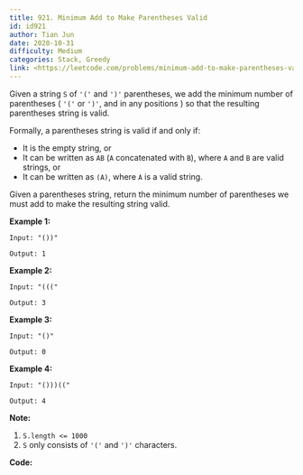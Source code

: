 ```yaml
---
title: 921. Minimum Add to Make Parentheses Valid
id: id921
author: Tian Jun
date: 2020-10-31
difficulty: Medium
categories: Stack, Greedy
link: <https://leetcode.com/problems/minimum-add-to-make-parentheses-valid/description/>
---
```


Given a string `S` of `'('` and `')'` parentheses, we add the minimum number
of parentheses ( `'('` or `')'`, and in any positions ) so that the resulting
parentheses string is valid.

Formally, a parentheses string is valid if and only if:

  * It is the empty string, or
  * It can be written as `AB` (`A` concatenated with `B`), where `A` and `B` are valid strings, or
  * It can be written as `(A)`, where `A` is a valid string.

Given a parentheses string, return the minimum number of parentheses we must
add to make the resulting string valid.



**Example 1:**
            
	Input: "())"    
	Output: 1    

**Example 2:**
            
	Input: "((("    
	Output: 3    

**Example 3:**
            
	Input: "()"    
	Output: 0    

**Example 4:**
            
	Input: "()))(("    
	Output: 4



**Note:**

  1. `S.length <= 1000`
  2. `S` only consists of `'('` and `')'` characters.




**Code:**
